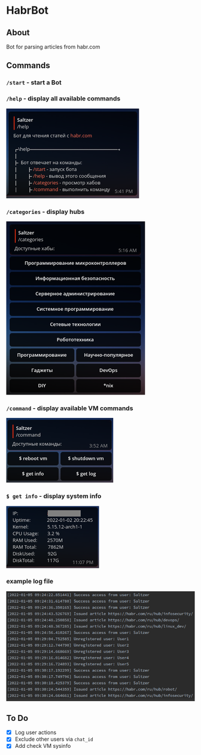 # HabrBot

## About
Bot for parsing articles from habr.com

## Commands
### `/start` - start a Bot

### `/help` - display all available commands
![](assets/help.png)

### `/categories` - display hubs
![](assets/categories.png)

### `/command` - display available VM commands
![](assets/vm-commands.png)

### `$ get info` - display system info
![](assets/sysinfo.png)

### example log file
![](assets/example_log.png)

## To Do

- [x] Log user actions
- [x] Exclude other users via `chat_id`
- [x] Add check VM sysinfo

